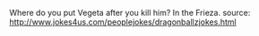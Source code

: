 
Where do you put Vegeta after you kill him? In the Frieza. 
source: http://www.jokes4us.com/peoplejokes/dragonballzjokes.html
